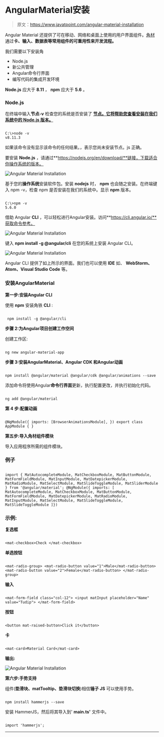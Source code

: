 # AngularMaterial安装

> 原文：<https://www.javatpoint.com/angular-material-installation>

Angular Material 还提供了可在移动、网络和桌面上使用的用户界面组件。[角材](https://www.javatpoint.com/angular-material)通过**卡、输入、数据表等常用组件的可重用性来开发流程。**

我们需要以下安装角

*   Node.js
*   新公共管理
*   Angular命令行界面
*   编写代码的集成开发环境

**Node.js** 应大于 **8.11** ， **npm** 应大于 **5.6** 。

### Node.js

在终端中输入**节点-v** 检查您的系统是否安装了 [**节点。它将帮助您查看安装在我们系统中的 **Node.js** 版本。**](https://www.javatpoint.com/nodejs-tutorial)

```

C:\>node -v
v8.11.3

```

如果该命令没有显示该命令的任何结果。，表示您尚未安装节点。js 正确。

要安装 **Node.js** ，请通过**https://nodejs.org/en/download/**链接，下载适合你操作系统的版本。

![Angular Material Installation](img/814cfdffb7cbfa9bf9df99eb66393c8b.png)

基于您的**操作系统**安装软件包。安装 **nodejs** 时， **npm** 也会随之安装。在终端键入 npm -v，检查 npm 是否安装在我们的系统中。显示 **npm** 版本。

```

C:\>npm -v
5.6.0

```

借助 Angular **CLI** ，可以轻松进行Angular安装。访问**https://cli.angular.io/**获取命令参考。

![Angular Material Installation](img/5c4a840771517a680c63fbe4c4e15c9f.png)

键入 **npm install -g @angular/cli** 在您的系统上安装 Angular CLI。

![Angular Material Installation](img/33c05f568794b441e62b6fa8fdd6b0d7.png)

Angular CLI 提供了如上所示的界面。我们也可以使用 **IDE** 如、 **WebStorm、Atom、Visual Studio Code** 等。

### 安装AngularMaterial

**第一步:安装Angular CLI**

使用 **npm** 安装角铁 **CLI** :

```

 npm install -g @angular/cli

```

**步骤 2:为Angular项目创建工作空间**

创建工作区:

```

ng new angular-material-app

```

**步骤 3:安装AngularMaterial、Angular CDK 和Angular动画**

```

npm install @angular/material @angular/cdk @angular/animations --save

```

添加命令将使用Angular**命令行界面**更新，执行配置更改，并执行初始化代码。

```

ng add @angular/material

```

**第 4 步:配置动画**

```

@NgModule({ imports: [BrowserAnimationsModule], }) export class AppModule { }

```

**第五步:导入角材组件模块**

导入应用程序所需的组件模块。

### 例子

```

import { MatAutocompleteModule, MatCheckboxModule, MatButtonModule, MatFormFieldModule, MatInputModule, MatDatepickerModule, MatRadioModule, MatSelectModule, MatSlideToggleModule, MatSliderModule  } from '@angular/material'; @NgModule({ imports: [ MatAutocompleteModule, MatCheckboxModule, MatButtonModule, MatFormFieldModule, MatDatepickerModule, MatRadioModule, MatInputModule, MatSelectModule, MatSlideToggleModule, MatSlideToggleModule ]})

```

### 示例:

**复选框**

```

<mat-checkbox>Check </mat-checkbox>

```

**单选按钮**

```

<mat-radio-group> <mat-radio-button value="1">Male</mat-radio-button> <mat-radio-button value="2">Female</mat-radio-button> </mat-radio-group>

```

**输入**

```

<mat-form-field class="col-12"> <input matInput placeholder="Name" value="Tudip"> </mat-form-field>

```

**按钮**

```

<button mat-raised-button>Click it</button>

```

**卡**

```

<mat-card>Material Card</mat-card> 

```

**输出:**

![Angular Material Installation](img/79c4e68a974f69cf36ed999e63f678fc.png)

**第六步:手势支持**

组件(**垫滑块、matTooltip、垫滑块切换**)相信**锤子 JS** 可以使用手势。

```

npm install hammerjs --save

```

安装 HammerJS，然后将其导入到' **main.ts'** 文件中。

```

import 'hammerjs';

```

* * *